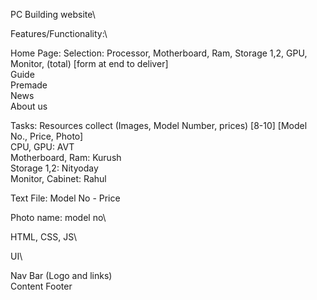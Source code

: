 PC Building website\

Features/Functionality:\

Home Page:
	  Selection: Processor, Motherboard, Ram, Storage 1,2, GPU, Monitor, (total) [form at end to deliver]\
	  Guide\
	  Premade\
	  News\
	  About us



Tasks:
  Resources collect (Images, Model Number, prices) [8-10] [Model No., Price, Photo]\
	  CPU, GPU: AVT\
	  Motherboard, Ram: Kurush\
	  Storage 1,2: Nityoday\
	  Monitor, Cabinet: Rahul

Text File:
  Model No - Price

Photo name: model no\


HTML, CSS, JS\

UI\

Nav Bar (Logo and links)\
  Content
  Footer

